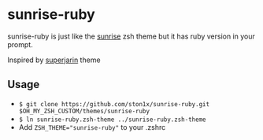 # sunrise-ruby
sunrise-ruby is just like the [sunrise](https://github.com/robbyrussell/oh-my-zsh/blob/master/themes/sunrise.zsh-theme) zsh theme but it has ruby version in your prompt.

Inspired by [superjarin](https://github.com/robbyrussell/oh-my-zsh/blob/master/themes/superjarin.zsh-theme) theme

## Usage
- `$ git clone https://github.com/ston1x/sunrise-ruby.git $OH_MY_ZSH_CUSTOM/themes/sunrise-ruby`
- `$ ln sunrise-ruby.zsh-theme ../sunrise-ruby.zsh-theme`
- Add `ZSH_THEME="sunrise-ruby"` to your .zshrc
